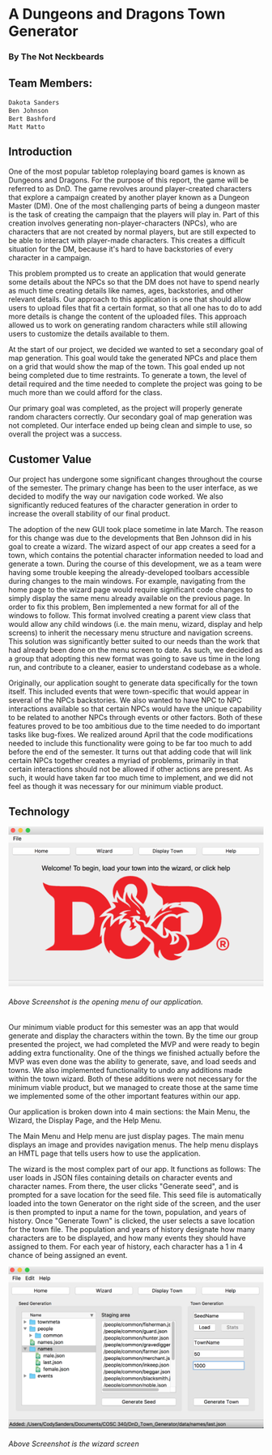 # A Dungeons and Dragons Town Generator
### By The Not Neckbeards

## Team Members:
	Dakota Sanders
	Ben Johnson
	Bert Bashford
	Matt Matto

## Introduction
One of the most popular tabletop roleplaying board games is known as Dungeons and Dragons.
For the purpose of this report, the game will be referred to as DnD.
The game revolves around player-created characters that explore a campaign created
by another player known as a Dungeon Master (DM). One of the most challenging
parts of being a dungeon master is the task of creating the campaign that the
players will play in. Part of this creation involves generating non-player-characters
(NPCs), who are characters that are not created by normal players, but are still
expected to be able to interact with player-made characters. This creates a
difficult situation for the DM, because it's hard to have backstories of every
character in a campaign.

This problem prompted us to create an application that would generate some
details about the NPCs so that the DM does not have to spend nearly as much time
creating details like names, ages, backstories, and other relevant details.
Our approach to this application is one that should allow users to upload files
that fit a certain format, so that all one has to do to add more details
is change the content of the uploaded files. This approach allowed us to
work on generating random characters while still allowing users to customize the
details available to them.

At the start of our project, we decided we wanted to set a secondary goal of map
generation. This goal would take the generated NPCs and place them on a grid
that would show the map of the town.
This goal ended up not being completed due to time restraints. To generate a
town, the level of detail required and the time needed to complete the project
was going to be much more than we could afford for the class.

Our primary goal was completed, as the project will properly generate random
characters correctly. Our secondary goal of map generation was not completed.
Our interface ended up being clean and simple to use, so overall the project
was a success.

## Customer Value
Our project has undergone some significant changes throughout the course of the
semester. The primary change has been to the user interface, as we decided to
modify the way our navigation code worked. We also significantly reduced features
of the character generation in order to increase the overall stability of our
final product.

The adoption of the new GUI took place sometime in late March. The reason for
this change was due to the developments that Ben Johnson did in his goal to
create a wizard. The wizard aspect of our app creates a seed for a town, which
contains the potential character information needed to load and generate a
town. During the course of this development, we as a team were having some
trouble keeping the already-developed toolbars accessible during changes to the
main windows. For example, navigating from the home page to the wizard page would
require significant code changes to simply display the same menu already available
on the previous page. In order to fix this problem, Ben implemented a new format
for all of the windows to follow. This format involved creating a parent view class
that would allow any child windows (i.e. the main menu, wizard, display and help screens)
to inherit the necessary menu structure and navigation screens. This solution
was significantly better suited to our needs than the work that had already been
done on the menu screen to date. As such, we decided as a group that adopting this
new format was going to save us time in the long run, and contribute to a cleaner,
easier to understand codebase as a whole.

Originally, our application sought to generate data specifically for the town
itself. This included events that were town-specific that would appear in
several of the NPCs backstories. We also wanted to have NPC to NPC interactions
available so that certain NPCs would have the unique capability to be
related to another NPCs through events or other factors. Both of these features
proved to be too ambitious due to the time needed to do important tasks like
bug-fixes. We realized around April that the code modifications needed to include
this functionality were going to be far too much to add before the end of the
semester. It turns out that adding code that will link certain NPCs together
creates a myriad of problems, primarily in that certain interactions should not
be allowed if other actions are present. As such, it would have taken far too
much time to implement, and we did not feel as though it was necessary for our
minimum viable product.

## Technology

![ScreenShot](screenshots/MainMenu.png)
###### Above Screenshot is the opening menu of our application.

Our minimum viable product for this semester was an app that would generate
and display the characters within the town. By the time our group presented the
project, we had completed the MVP and were ready to begin adding extra functionality.
One of the things we finished actually before the MVP was even done was the
ability to generate, save, and load seeds and towns. We also implemented functionality
to undo any additions made within the town wizard. Both of these additions
were not necessary for the minimum viable product, but we managed to create those
at the same time we implemented some of the other important features within
our app.

Our application is broken down into 4 main sections: the Main Menu, the Wizard,
the Display Page, and the Help Menu.

The Main Menu and Help menu are just display pages. The main menu displays an image
and provides navigation menus. The help menu displays an HMTL page that tells users
how to use the application.

The wizard is the most complex part of our app. It functions as follows: The user
loads in JSON files containing details on character events and character names.
From there, the user clicks "Generate seed", and is prompted for a save location
for the seed file. This seed file is automatically loaded into the town Generator
on the right side of the screen, and the user is then prompted to input a name
for the town, population, and years of history. Once "Generate Town" is clicked,
the user selects a save location for the town file. The population and years of
history designate how many characters are to be displayed, and how many events
they should have assigned to them. For each year of history, each character has
a 1 in 4 chance of being assigned an event.

![ScreenShot](screenshots/Wizard.png)
###### Above Screenshot is the wizard screen
